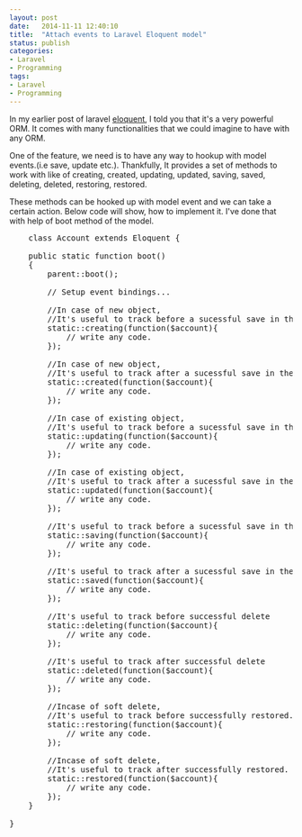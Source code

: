 ```yaml
---
layout: post
date:   2014-11-11 12:40:10
title:  "Attach events to Laravel Eloquent model"
status: publish
categories:
- Laravel
- Programming
tags:
- Laravel
- Programming
---
```


In my earlier post of laravel [eloquent](http://www.sdavara.com/delete-eloquent-model-laravel/), I told you that it's a very powerful ORM. It comes with many functionalities that we could imagine to have with any ORM.

One of the feature, we need is to have any way to hookup with model events.(i.e save, update etc.). Thankfully, It provides a set of methods to work with like of creating, created, updating, updated, saving, saved, deleting, deleted, restoring, restored.

These methods can be hooked up with model event and we can take a certain action. Below code will show, how to implement it. I've done that with help of boot method of the model.

<pre>
    class Account extends Eloquent {

    public static function boot()
    {
        parent::boot();

        // Setup event bindings...

        //In case of new object,
        //It's useful to track before a sucessful save in the database
        static::creating(function($account){
            // write any code.
        });

        //In case of new object,
        //It's useful to track after a sucessful save in the database
        static::created(function($account){
            // write any code.
        });

        //In case of existing object,
        //It's useful to track before a sucessful save in the database
        static::updating(function($account){
            // write any code.
        });

        //In case of existing object,
        //It's useful to track after a sucessful save in the database
        static::updated(function($account){
            // write any code.
        });

        //It's useful to track before a sucessful save in the database
        static::saving(function($account){
            // write any code.
        });

        //It's useful to track after a sucessful save in the database
        static::saved(function($account){
            // write any code.
        });

        //It's useful to track before successful delete
        static::deleting(function($account){
            // write any code.
        });

        //It's useful to track after successful delete
        static::deleted(function($account){
            // write any code.
        });

        //Incase of soft delete, 
        //It's useful to track before successfully restored.
        static::restoring(function($account){
            // write any code.
        });

        //Incase of soft delete, 
        //It's useful to track after successfully restored.
        static::restored(function($account){
            // write any code.
        });
    }

}
</pre>
